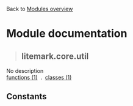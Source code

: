 Back to [Modules overview](https://github.com/pyrustic/litemark/blob/master/docs/modules/README.md)
  
# Module documentation
>## litemark.core.util
No description
<br>
[functions (1)](https://github.com/pyrustic/litemark/blob/master/docs/modules/content/litemark.core.util/functions.md) &nbsp;.&nbsp; [classes (1)](https://github.com/pyrustic/litemark/blob/master/docs/modules/content/litemark.core.util/classes.md)


## Constants
```python

```


